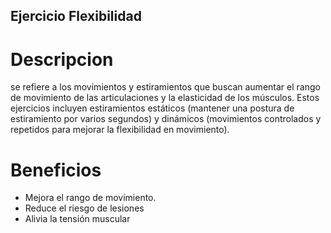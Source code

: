 ## Ejercicio Flexibilidad

# Descripcion
se refiere a los movimientos y estiramientos que buscan aumentar el rango de movimiento de las articulaciones y la elasticidad de los músculos. Estos ejercicios incluyen estiramientos estáticos (mantener una postura de estiramiento por varios segundos) y dinámicos (movimientos controlados y repetidos para mejorar la flexibilidad en movimiento).

# Beneficios
- Mejora el rango de movimiento.
- Reduce el riesgo de lesiones
- Alivia la tensión muscular